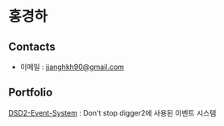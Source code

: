 # **홍경하**

## Contacts

- 이메일 : [jjanghkh90@gmail.com](mailto:jjanghkh90@gmail.com)

## Portfolio

[DSD2-Event-System](https://github.com/Dragnov/DSD2-Event-System) : Don't stop digger2에 사용된 이벤트 시스템
